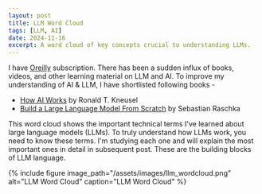 ```yaml
---
layout: post
title: LLM Word Cloud
tags: [LLM, AI]
date: 2024-11-16
excerpt: A word cloud of key concepts crucial to understanding LLMs. 
---
```


I have [Oreilly](https://learning.oreilly.com/home/) subscription. There has been a sudden influx of books, videos, and other learning material on LLM and AI. To improve my understanding of AI & LLM, I have shortlisted following books - 

* [How AI Works](https://nostarch.com/how-ai-works) by Ronald T. Kneusel
* [Build a Large Language Model From Scratch](https://www.manning.com/books/build-a-large-language-model-from-scratch) by Sebastian Raschka

This word cloud shows the important technical terms I've learned about large language models (LLMs). To truly understand how LLMs work, you need to know these terms. I'm studying each one and will explain the most important ones in detail in subsequent post. These are the building blocks of LLM language.

{% include figure image_path="/assets/images/llm_wordcloud.png" alt="LLM Word Cloud" caption="LLM Word Cloud" %}